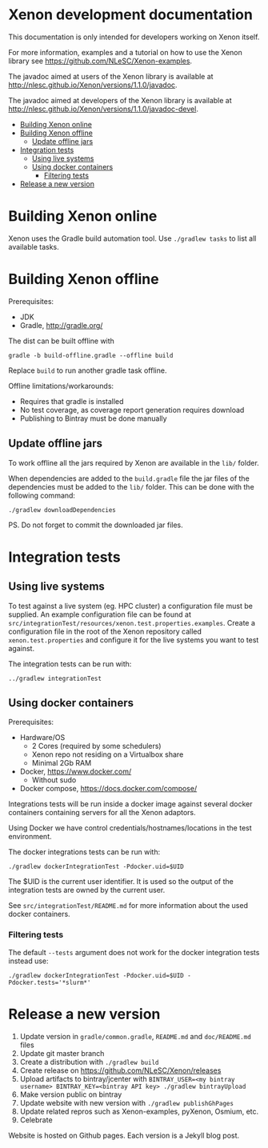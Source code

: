 # Xenon development documentation

This documentation is only intended for developers working on Xenon itself. 

For more information, examples and a tutorial on how to use the Xenon library see <https://github.com/NLeSC/Xenon-examples>.

The javadoc aimed at users of the Xenon library is available at <http://nlesc.github.io/Xenon/versions/1.1.0/javadoc>.

The javadoc aimed at developers of the Xenon library is available at <http://nlesc.github.io/Xenon/versions/1.1.0/javadoc-devel>.




- [Building Xenon online](#building-xenon-online)
- [Building Xenon offline](#building-xenon-offline)
	- [Update offline jars](#update-offline-jars)
- [Integration tests](#integration-tests)
	- [Using live systems](#using-live-systems)
	- [Using docker containers](#using-docker-containers)
		- [Filtering tests](#filtering-tests)
- [Release a new version](#release-a-new-version)

# Building Xenon online

Xenon uses the Gradle build automation tool.
Use `./gradlew tasks` to list all available tasks.

# Building Xenon offline

Prerequisites:

* JDK
* Gradle, http://gradle.org/

The dist can be built offline with
```
gradle -b build-offline.gradle --offline build
```
Replace `build` to run another gradle task offline.

Offline limitations/workarounds:

* Requires that gradle is installed
* No test coverage, as coverage report generation requires download
* Publishing to Bintray must be done manually

## Update offline jars

To work offline all the jars required by Xenon are available in the `lib/` folder.

When dependencies are added to the `build.gradle` file the jar files of the dependencies must be added to the `lib/` folder.
This can be done with the following command:

```
./gradlew downloadDependencies
```

PS. Do not forget to commit the downloaded jar files.

# Integration tests

## Using live systems

To test against a live system (eg. HPC cluster) a configuration file must be supplied.
An example configuration file can be found at `src/integrationTest/resources/xenon.test.properties.examples`.
Create a configuration file in the root of the Xenon repository called `xenon.test.properties` and configure it for the live systems you want to test against.

The integration tests can be run with:

```
../gradlew integrationTest
```

## Using docker containers

Prerequisites:

* Hardware/OS
  * 2 Cores (required by some schedulers)
  * Xenon repo not residing on a Virtualbox share
  * Minimal 2Gb RAM
* Docker, https://www.docker.com/
  * Without sudo
* Docker compose, https://docs.docker.com/compose/

Integrations tests will be run inside a docker image against several docker containers containing servers for all the Xenon adaptors.

Using Docker we have control credentials/hostnames/locations in the test environment.

The docker integrations tests can be run with:

```
./gradlew dockerIntegrationTest -Pdocker.uid=$UID
```

The $UID is the current user identifier. It is used so the output of the integration tests are owned by the current user.

See `src/integrationTest/README.md` for more information about the used docker containers.

### Filtering tests

The default `--tests` argument does not work for the docker integration tests instead use:
```
./gradlew dockerIntegrationTest -Pdocker.uid=$UID -Pdocker.tests='*slurm*'
```

# Release a new version

1. Update version in `gradle/common.gradle`, `README.md` and `doc/README.md` files
2. Update git master branch
3. Create a distribution with `./gradlew build`
4. Create release on https://github.com/NLeSC/Xenon/releases
5. Upload artifacts to bintray/jcenter with `BINTRAY_USER=<my bintray username> BINTRAY_KEY=<bintray API key> ./gradlew bintrayUpload`
6. Make version public on bintray
7. Update website with new version with `./gradlew publishGhPages`
8. Update related repros such as Xenon-examples, pyXenon, Osmium, etc. 
9. Celebrate

Website is hosted on Github pages. Each version is a Jekyll blog post.
